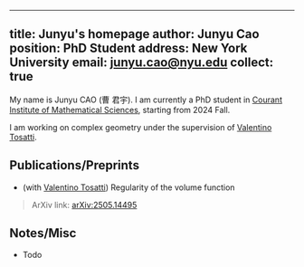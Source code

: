 
---
title: Junyu's homepage
author: Junyu Cao
position: PhD Student
address: New York University
email: [junyu.cao@nyu.edu](mailto:junyu.cao@nyu.edu)
collect: true 
---
My name is Junyu CAO (曹 君宇). I am currently a PhD student in [Courant Institute of Mathematical Sciences](https://cims.nyu.edu/), starting from 2024 Fall. 

I am working on complex geometry under the supervision of [Valentino Tosatti](https://cims.nyu.edu/~vt2234/).



## Publications/Preprints
- (with [Valentino Tosatti](https://cims.nyu.edu/~vt2234/)) Regularity of the volume function 
> ArXiv link: [arXiv:2505.14495](https://arxiv.org/abs/2505.14495)

## Notes/Misc
- Todo
<!-- 
[+-](/pubs/index.md#:embed) -->